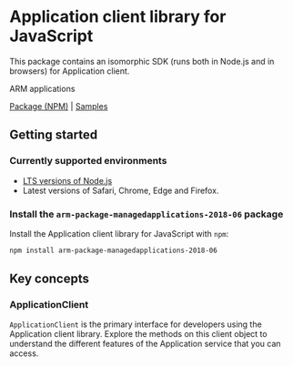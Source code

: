 # Application client library for JavaScript

This package contains an isomorphic SDK (runs both in Node.js and in browsers) for Application client.

ARM applications

[Package (NPM)](https://www.npmjs.com/package/arm-package-managedapplications-2018-06) |
[Samples](https://github.com/Azure-Samples/azure-samples-js-management)

## Getting started

### Currently supported environments

- [LTS versions of Node.js](https://nodejs.org/about/releases/)
- Latest versions of Safari, Chrome, Edge and Firefox.


### Install the `arm-package-managedapplications-2018-06` package

Install the Application client library for JavaScript with `npm`:

```bash
npm install arm-package-managedapplications-2018-06
```


## Key concepts

### ApplicationClient

`ApplicationClient` is the primary interface for developers using the Application client library. Explore the methods on this client object to understand the different features of the Application service that you can access.

